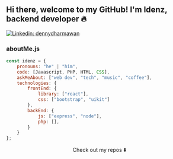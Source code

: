 ## Hi there, welcome to my GitHub! I'm Idenz, backend developer 🔥

[![Linkedin: dennydharmawan](https://img.shields.io/badge/-denny-blue?style=flat-square&logo=Linkedin&logoColor=white&link=https://https://www.linkedin.com/in/denny-dharmawan/)](https://www.linkedin.com/in/denny-dharmawan/)

<!-- ![](https://visitor-badge.glitch.me/badge?page_id=amadoabaca.amadoabaca) -->

### aboutMe.js

```javascript
const idenz = {
    pronouns: "he" | "him",
    code: [Javascript, PHP, HTML, CSS],
    askMeAbout: ["web dev", "tech", "music", "coffee"],
    technologies: {
        frontEnd: {
            library: ["react"],
            css: ["bootstrap", "uikit"]
        },
        backEnd: {
            js: ["express", "node"],
            php: [],
        }        
    }
};
```

<p align="center">
Check out my repos ⬇️  
</p>


<!---
idenz/idenz is a ✨ special ✨ repository because its `README.md` (this file) appears on your GitHub profile.
You can click the Preview link to take a look at your changes.
--->
